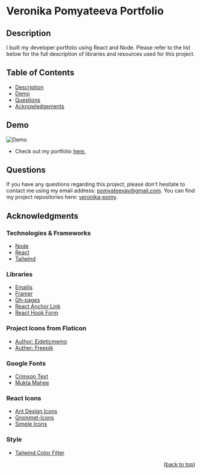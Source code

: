 # Veronika Pomyateeva Portfolio

## Description

I built my developer portfolio using React and Node. Please refer to the list below for the full description of libraries and resources used for this project. 

## Table of Contents

  <ul>
    <li>
      <a href="#description">Description</a>
    </li>
    <li>
      <a href="#demo">Demo</a>
    </li>
    <li>
        <a href="#questions">Questions</a>
    </li>
    <li>
        <a href="#acknowledgments">Acknowledgements</a>
    </li>
  </ul>

## Demo

![Demo](https://github.com/veronika-pomy/Portfolio/assets/111567114/cb0eed61-b4f0-4798-af2c-fdae78ccc5e4)

- Check out my portfolio [here.]()

## Questions

If you have any questions regarding this project, please don't hesitate to contact me using my email address: pomyateevav@gmail.com. You can find my project repositories here: [veronika-pomy](https://github.com/veronika-pomy?tab=repositories).

## Acknowledgments

### Technologies & Frameworks

- [Node](https://nodejs.org/en)
- [React](https://react.dev/)
- [Tailwind](https://tailwindcss.com/)

### Libraries

- [Emailjs](https://www.emailjs.com/)
- [Framer](https://www.framer.com/motion/)
- [Gh-pages](https://www.npmjs.com/package/gh-pages)
- [React Anchor Link](https://www.npmjs.com/package/react-anchor-link-smooth-scroll)
- [React Hook Form](https://www.npmjs.com/package/react-hook-form)

### Project Icons from Flaticon

- [Author: Eideticmemo](https://www.flaticon.com/authors/eideticmemo)
- [Auther: Freepik](https://www.flaticon.com/authors/freepik)

### Google Fonts

- [Crimson Text](https://fonts.google.com/specimen/Crimson+Text)
- [Mukta Mahee](https://fonts.google.com/specimen/Mukta+Mahee)

### React Icons

- [Ant Design Icons](https://react-icons.github.io/react-icons/icons?name=ai)
- [Grommet-Icons](https://react-icons.github.io/react-icons/icons?name=gr)
- [Simple Icons](https://react-icons.github.io/react-icons/icons?name=si)

### Style

- [Tailwind Color Filter](https://tailwind-color-filter-generator.vercel.app/)

<p align="right">(<a href="#veronika-pomyateeva-portfolio">back to top</a>)</p>

